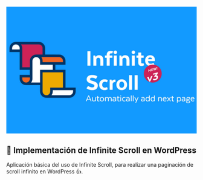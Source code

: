 ![Imagen destacada Infinite Scroll](https://github.com/01luisrene/demo-wp-infinite-scroll/raw/master/screenshot.jpg)

## 🤔 Implementación de Infinite Scroll en WordPress

Aplicación básica del uso de Infinite Scroll, para realizar una paginación de scroll infinito en WordPress 👍.